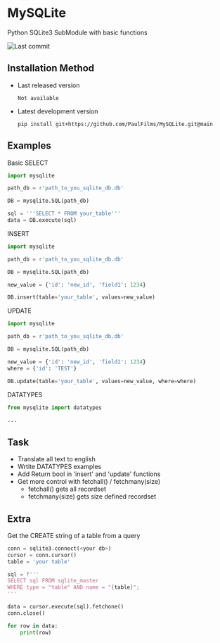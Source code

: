 # MySQLite
Python SQLite3 SubModule with basic functions

![Last commit](https://img.shields.io/github/last-commit/PaulFilms/MySQLite?label=Último%20commit)


## Installation Method

- Last released version

   ```plaintext
   Not available
   ```

- Latest development version

   ```plaintext
   pip install git+https://github.com/PaulFilms/MySQLite.git@main
   ```

## Examples

Basic SELECT
```Python
import mysqlite

path_db = r'path_to_you_sqlite_db.db'

DB = mysqlite.SQL(path_db)

sql = '''SELECT * FROM your_table'''
data = DB.execute(sql)
```

INSERT
```Python
import mysqlite

path_db = r'path_to_you_sqlite_db.db'

DB = mysqlite.SQL(path_db)

new_value = {'id': 'new_id', 'field1': 1234}

DB.insert(table='your_table', values=new_value)
```

UPDATE
```Python
import mysqlite

path_db = r'path_to_you_sqlite_db.db'

DB = mysqlite.SQL(path_db)

new_value = {'id': 'new_id', 'field1': 1234}
where = {'id': 'TEST'}

DB.update(table='your_table', values=new_value, where=where)
```

DATATYPES
```Python
from mysqlite import datatypes

...
```

## Task
   - Translate all text to english
   - Wrtite DATATYPES examples
   - Add Return bool in 'insert' and 'update' functions
   - Get more control with fetchall() / fetchmany(size)
      - fetchall() gets all recordset
      - fetchmany(size) gets size defined recordset


## Extra

Get the CREATE string of a table from a query

```Python
conn = sqlite3.connect(<your db>)
cursor = conn.cursor()
table = 'your table'

sql = f'''
SELECT sql FROM sqlite_master 
WHERE type = "table" AND name = "{table}";
'''

data = cursor.execute(sql).fetchone()
conn.close()

for row in data:
    print(row)
```